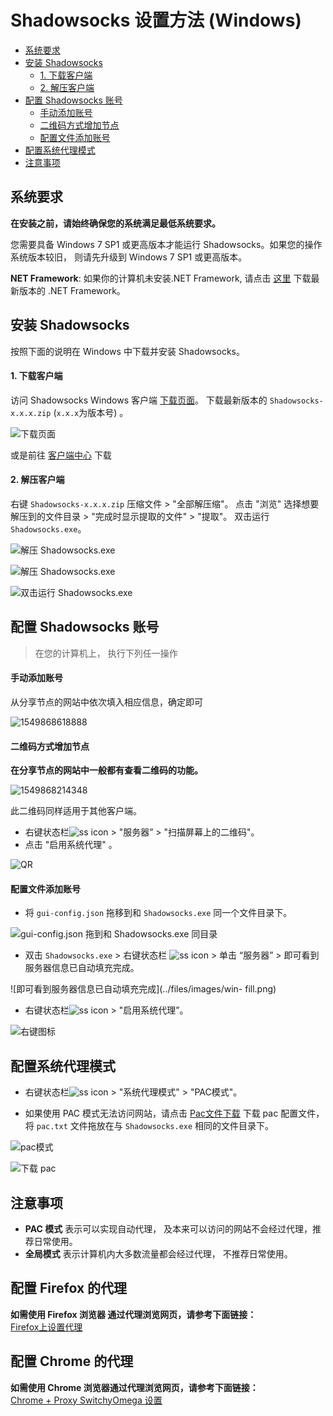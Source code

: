 # Shadowsocks 设置方法 (Windows)

- [系统要求](#系统要求)
- [安装 Shadowsocks](#安装-shadowsocks)
	- [1. 下载客户端](#1-下载客户端)
	- [2. 解压客户端](#2-解压客户端)
- [配置 Shadowsocks 账号](#配置-shadowsocks-账号)
	- [手动添加账号](#手动添加账号)
	- [二维码方式增加节点](#二维码方式增加节点)
	- [配置文件添加账号](#配置文件添加账号)
- [配置系统代理模式](#配置系统代理模式)
- [注意事项](#注意事项)


## 系统要求
**在安装之前，请始终确保您的系统满足最低系统要求。**

您需要具备 Windows 7 SP1 或更高版本才能运行 Shadowsocks。如果您的操作系统版本较旧， 则请先升级到  Windows 7 SP1 或更高版本。

**NET Framework**: 如果你的计算机未安装.NET Framework, 请点击 [这里](https://www.microsoft.com/zh-tw/download/details.aspx?id=53345) 下载最新版本的 .NET Framework。

## 安装 Shadowsocks

按照下面的说明在 Windows 中下载并安装 Shadowsocks。

#### 1. 下载客户端

访问 Shadowsocks Windows 客户端 [下载页面](https://github.com/shadowsocks/shadowsocks-windows/releases)。
下载最新版本的 `Shadowsocks-x.x.x.zip`  (`x.x.x`为版本号) 。

![下载页面](../files/images/win-shadowsockDownload.png)

或是前往 [客户端中心](https://shadowsocks.org/en/download/clients.html) 下载

#### 2. 解压客户端

右键 `Shadowsocks-x.x.x.zip` 压缩文件 > "全部解压缩"。
点击 "浏览" 选择想要解压到的文件目录 > "完成时显示提取的文件" > "提取"。
双击运行 `Shadowsocks.exe`。

![解压 Shadowsocks.exe](../files/images/win-unzipSS.png)

![解压 Shadowsocks.exe](../files/images/win-unzipSS2.png)

![双击运行 Shadowsocks.exe](../files/images/win-doubleClickSS.png)



## 配置 Shadowsocks 账号

>  在您的计算机上， 执行下列任一操作


#### 手动添加账号

从分享节点的网站中依次填入相应信息，确定即可

![1549868618888](../files/images/1549868618888.png)


#### 二维码方式增加节点

**在分享节点的网站中一般都有查看二维码的功能。**

![1549868214348](../files/images/1549868214348.png)

此二维码同样适用于其他客户端。

* 右键状态栏![ss icon](../files/images/win-icon.png) > "服务器” > "扫描屏幕上的二维码"。
* 点击 "启用系统代理" 。

![QR](../files/images/win-QR.png)


#### 配置文件添加账号

* 将 `gui-config.json` 拖移到和 `Shadowsocks.exe` 同一个文件目录下。

![gui-config.json 拖到和 Shadowsocks.exe 同目录](../files/images/win-together.png)

* 双击 `Shadowsocks.exe` > 右键状态栏 ![ss icon](../files/images/win-icon.png) >  单击 “服务器”  > 即可看到服务器信息已自动填充完成。

![即可看到服务器信息已自动填充完成](../files/images/win-
fill.png)

* 右键状态栏![ss icon](../files/images/win-icon.png) > "启用系统代理”。

![右键图标](../files/images/win-enable.png)


## 配置系统代理模式
* 右键状态栏![ss icon](../files/images/win-icon.png) > "系统代理模式" > "PAC模式"。

* 如果使用 PAC 模式无法访问网站，请点击 [Pac文件下载](https://portal.shadowsocks.nu/dl.php?type=d&id=14) 下载 pac 配置文件，将  `pac.txt` 文件拖放在与 `Shadowsocks.exe` 相同的文件目录下。

![pac模式](../files/images/win-pac.png)

![下载 pac](../files/images/win-pact.png)

## 注意事项
- **PAC 模式** 表示可以实现自动代理， 及本来可以访问的网站不会经过代理，推荐日常使用。
- **全局模式** 表示计算机内大多数流量都会经过代理， 不推荐日常使用。

## 	配置 Firefox 的代理

**如需使用 Firefox 浏览器	通过代理浏览网页，请参考下面链接：**  
[Firefox上设置代理](../Other/7-1-firefox-setup-guide-cn.md)


## 配置 Chrome 的代理

**如需使用 Chrome 浏览器通过代理浏览网页，请参考下面链接：**  
[Chrome + Proxy SwitchyOmega 设置](../Other/7-2-chrome-setup-guide-cn.md)
